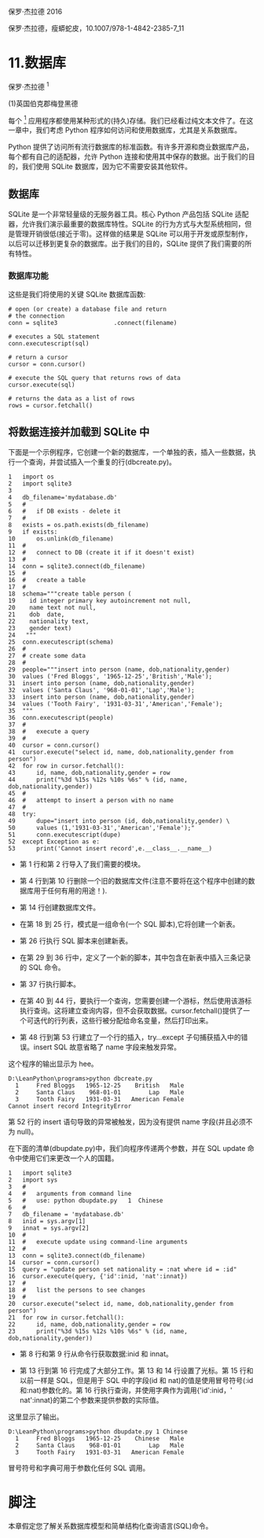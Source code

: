 保罗·杰拉德 2016

保罗·杰拉德，瘦蟒蛇皮，10.1007/978-1-4842-2385-7_11

# 11.数据库

保罗·杰拉德 <sup class="calibre14">1</sup>

(1)英国伯克郡梅登黑德

每个 [<sup class="calibre4">1</sup>](#Fn1) 应用程序都使用某种形式的(持久)存储。我们已经看过纯文本文件了。在这一章中，我们考虑 Python 程序如何访问和使用数据库，尤其是关系数据库。

Python 提供了访问所有流行数据库的标准函数。有许多开源和商业数据库产品，每个都有自己的适配器，允许 Python 连接和使用其中保存的数据。出于我们的目的，我们使用 SQLite 数据库，因为它不需要安装其他软件。

## 数据库

SQLite 是一个非常轻量级的无服务器工具。核心 Python 产品包括 SQLite 适配器，允许我们演示最重要的数据库特性。SQLite 的行为方式与大型系统相同，但是管理开销很低(接近于零)。这样做的结果是 SQLite 可以用于开发或原型制作，以后可以迁移到更复杂的数据库。出于我们的目的，SQLite 提供了我们需要的所有特性。

### 数据库功能

这些是我们将使用的关键 SQLite 数据库函数:

```
# open (or create) a database file and return
# the connection
conn = sqlite3                .connect(filename)

# executes a SQL statement
conn.executescript(sql)

# return a cursor
cursor = conn.cursor()

# execute the SQL query that returns rows of data
cursor.execute(sql)

# returns the data as a list of rows
rows = cursor.fetchall() 
```

## 将数据连接并加载到 SQLite 中

下面是一个示例程序，它创建一个新的数据库，一个单独的表，插入一些数据，执行一个查询，并尝试插入一个重复的行(dbcreate.py)。

```
1   import os
2   import sqlite3
3   
4   db_filename='mydatabase.db'
5   #
6   #   if DB exists - delete it
7   #
8   exists = os.path.exists(db_filename)
9   if exists:
10      os.unlink(db_filename)
11  #
12  #   connect to DB (create it if it doesn't exist)
13  #
14  conn = sqlite3.connect(db_filename)
15  #
16  #   create a table
17  #
18  schema="""create table person (
19    id integer primary key autoincrement not null,
20    name text not null,
21    dob  date,
22    nationality text,
23    gender text)
24   """
25  conn.executescript(schema)
26  #
27  # create some data
28  #
29  people="""insert into person (name, dob,nationality,gender)
30  values ('Fred Bloggs', '1965-12-25','British','Male');
31  insert into person (name, dob,nationality,gender)
32  values ('Santa Claus', '968-01-01','Lap','Male');
33  insert into person (name, dob,nationality,gender)
34  values ('Tooth Fairy', '1931-03-31','American','Female');
35  """
36  conn.executescript(people)
37  #
38  #   execute a query
39  #
40  cursor = conn.cursor()
41  cursor.execute("select id, name, dob,nationality,gender from person")
42  for row in cursor.fetchall():
43      id, name, dob,nationality,gender = row
44      print("%3d %15s %12s %10s %6s" % (id, name, dob,nationality,gender))
45  #
46  #   attempt to insert a person with no name
47  #
48  try:
49      dupe="insert into person (id, dob,nationality,gender) \
50      values (1,'1931-03-31','American','Female');"
51      conn.executescript(dupe)
52  except Exception as e:
53      print('Cannot insert record',e.__class__.__name__)
```

*   第 1 行和第 2 行导入了我们需要的模块。

*   第 4 行到第 10 行删除一个旧的数据库文件(注意不要将在这个程序中创建的数据库用于任何有用的用途！).

*   第 14 行创建数据库文件。

*   在第 18 到 25 行，模式是一组命令(一个 SQL 脚本),它将创建一个新表。

*   第 26 行执行 SQL 脚本来创建新表。

*   在第 29 到 36 行中，定义了一个新的脚本，其中包含在新表中插入三条记录的 SQL 命令。

*   第 37 行执行脚本。

*   在第 40 到 44 行，要执行一个查询，您需要创建一个游标，然后使用该游标执行查询。这将建立查询内容，但不会获取数据。cursor.fetchall()提供了一个可迭代的行列表，这些行被分配给命名变量，然后打印出来。

*   第 48 行到第 53 行建立了一个行的插入，try…except 子句捕获插入中的错误。insert SQL 故意省略了 name 字段来触发异常。

这个程序的输出显示为 hee。

```
D:\LeanPython\programs>python dbcreate.py
  1     Fred Bloggs   1965-12-25    British   Male
  2     Santa Claus    968-01-01        Lap   Male
  3     Tooth Fairy   1931-03-31   American Female
Cannot insert record IntegrityError
```

第 52 行的 insert 语句导致的异常被触发，因为没有提供 name 字段(并且必须不为 null)。

在下面的清单(dbupdate.py)中，我们向程序传递两个参数，并在 SQL update 命令中使用它们来更改一个人的国籍。

```
1   import sqlite3
2   import sys
3   #
4   #   arguments from command line
5   #   use: python dbupdate.py   1  Chinese
6   #
7   db_filename = 'mydatabase.db'
8   inid = sys.argv[1]
9   innat = sys.argv[2]
10  #
11  #   execute update using command-line arguments
12  #
13  conn = sqlite3.connect(db_filename)
14  cursor = conn.cursor()
15  query = "update person set nationality = :nat where id = :id"
16  cursor.execute(query, {'id':inid, 'nat':innat})
17  #
18  #   list the persons to see changes
19  #   
20  cursor.execute("select id, name, dob,nationality,gender from person")
21  for row in cursor.fetchall():
22      id, name, dob,nationality,gender = row
23      print("%3d %15s %12s %10s %6s" % (id, name, dob,nationality,gender))
```

*   第 8 行和第 9 行从命令行获取数据:inid 和 innat。

*   第 13 行到第 16 行完成了大部分工作。第 13 和 14 行设置了光标。第 15 行和以前一样是 SQL，但是用于 SQL 中的字段(id 和 nat)的值是使用冒号符号(:id 和:nat)参数化的。第 16 行执行查询，并使用字典作为调用{'id':inid，' nat':innat}的第二个参数来提供参数的实际值。

这里显示了输出。

```
D:\LeanPython\programs>python dbupdate.py 1 Chinese
  1     Fred Bloggs   1965-12-25    Chinese   Male
  2     Santa Claus    968-01-01        Lap   Male
  3     Tooth Fairy   1931-03-31   American Female
```

冒号符号和字典可用于参数化任何 SQL 调用。

# 脚注

本章假定您了解关系数据库模型和简单结构化查询语言(SQL)命令。